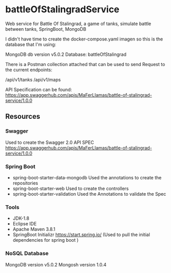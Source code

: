 # battleOfStalingradService
Web service for Battle Of Stalingrad, a game of tanks, simulate battle between tanks, SpringBoot, MongoDB

I didn't have time to create the docker-compose.yaml imagen so this is the 
database that I'm using:

MongoDB db version v5.0.2
Database: battleOfStalingrad

There is a Postman collection attached that can be used to send Request to the current endpoints:

/api/v1/tanks
/api/v1/maps

API Specification can be found:
https://app.swaggerhub.com/apis/MaFerLlamas/battle-of-stalingrad-service/1.0.0 

## Resources

### Swagger
Used to create the Swagger 2.0 API SPEC
https://app.swaggerhub.com/apis/MaFerLlamas/battle-of-stalingrad-service/1.0.0

### Spring Boot 
- spring-boot-starter-data-mongodb
Used the annotations to create the repositories
- spring-boot-starter-web
Used to create the controllers
- spring-boot-starter-validation
Used the Annotations to validate the Spec

### Tools
- JDK-1.8
- Eclipse IDE
- Apache Maven 3.8.1
- SpringBoot Initializr https://start.spring.io/   (Used to pull the initial dependencies for spring boot  )

### NoSQL Database
MongoDB version v5.0.2
Mongosh version 1.0.4
